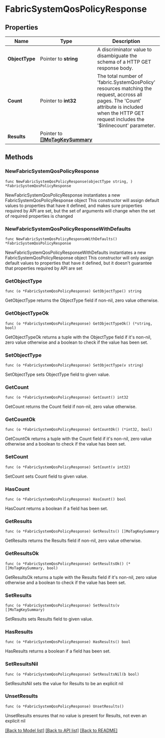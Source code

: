 # FabricSystemQosPolicyResponse

## Properties

Name | Type | Description | Notes
------------ | ------------- | ------------- | -------------
**ObjectType** | Pointer to **string** | A discriminator value to disambiguate the schema of a HTTP GET response body. | 
**Count** | Pointer to **int32** | The total number of &#39;fabric.SystemQosPolicy&#39; resources matching the request, accross all pages. The &#39;Count&#39; attribute is included when the HTTP GET request includes the &#39;$inlinecount&#39; parameter. | [optional] 
**Results** | Pointer to [**[]MoTagKeySummary**](mo.TagKeySummary.md) |  | [optional] 

## Methods

### NewFabricSystemQosPolicyResponse

`func NewFabricSystemQosPolicyResponse(objectType string, ) *FabricSystemQosPolicyResponse`

NewFabricSystemQosPolicyResponse instantiates a new FabricSystemQosPolicyResponse object
This constructor will assign default values to properties that have it defined,
and makes sure properties required by API are set, but the set of arguments
will change when the set of required properties is changed

### NewFabricSystemQosPolicyResponseWithDefaults

`func NewFabricSystemQosPolicyResponseWithDefaults() *FabricSystemQosPolicyResponse`

NewFabricSystemQosPolicyResponseWithDefaults instantiates a new FabricSystemQosPolicyResponse object
This constructor will only assign default values to properties that have it defined,
but it doesn't guarantee that properties required by API are set

### GetObjectType

`func (o *FabricSystemQosPolicyResponse) GetObjectType() string`

GetObjectType returns the ObjectType field if non-nil, zero value otherwise.

### GetObjectTypeOk

`func (o *FabricSystemQosPolicyResponse) GetObjectTypeOk() (*string, bool)`

GetObjectTypeOk returns a tuple with the ObjectType field if it's non-nil, zero value otherwise
and a boolean to check if the value has been set.

### SetObjectType

`func (o *FabricSystemQosPolicyResponse) SetObjectType(v string)`

SetObjectType sets ObjectType field to given value.


### GetCount

`func (o *FabricSystemQosPolicyResponse) GetCount() int32`

GetCount returns the Count field if non-nil, zero value otherwise.

### GetCountOk

`func (o *FabricSystemQosPolicyResponse) GetCountOk() (*int32, bool)`

GetCountOk returns a tuple with the Count field if it's non-nil, zero value otherwise
and a boolean to check if the value has been set.

### SetCount

`func (o *FabricSystemQosPolicyResponse) SetCount(v int32)`

SetCount sets Count field to given value.

### HasCount

`func (o *FabricSystemQosPolicyResponse) HasCount() bool`

HasCount returns a boolean if a field has been set.

### GetResults

`func (o *FabricSystemQosPolicyResponse) GetResults() []MoTagKeySummary`

GetResults returns the Results field if non-nil, zero value otherwise.

### GetResultsOk

`func (o *FabricSystemQosPolicyResponse) GetResultsOk() (*[]MoTagKeySummary, bool)`

GetResultsOk returns a tuple with the Results field if it's non-nil, zero value otherwise
and a boolean to check if the value has been set.

### SetResults

`func (o *FabricSystemQosPolicyResponse) SetResults(v []MoTagKeySummary)`

SetResults sets Results field to given value.

### HasResults

`func (o *FabricSystemQosPolicyResponse) HasResults() bool`

HasResults returns a boolean if a field has been set.

### SetResultsNil

`func (o *FabricSystemQosPolicyResponse) SetResultsNil(b bool)`

 SetResultsNil sets the value for Results to be an explicit nil

### UnsetResults
`func (o *FabricSystemQosPolicyResponse) UnsetResults()`

UnsetResults ensures that no value is present for Results, not even an explicit nil

[[Back to Model list]](../README.md#documentation-for-models) [[Back to API list]](../README.md#documentation-for-api-endpoints) [[Back to README]](../README.md)


